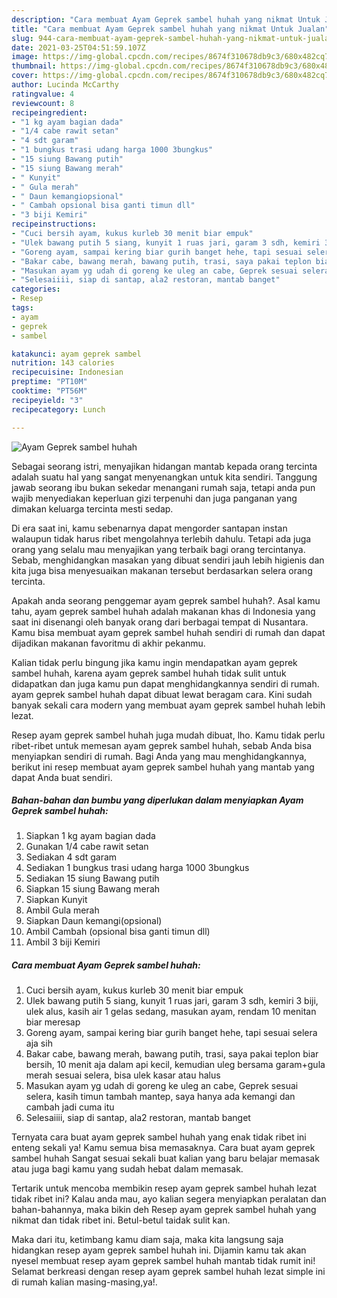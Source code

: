 ```yaml
---
description: "Cara membuat Ayam Geprek sambel huhah yang nikmat Untuk Jualan"
title: "Cara membuat Ayam Geprek sambel huhah yang nikmat Untuk Jualan"
slug: 944-cara-membuat-ayam-geprek-sambel-huhah-yang-nikmat-untuk-jualan
date: 2021-03-25T04:51:59.107Z
image: https://img-global.cpcdn.com/recipes/8674f310678db9c3/680x482cq70/ayam-geprek-sambel-huhah-foto-resep-utama.jpg
thumbnail: https://img-global.cpcdn.com/recipes/8674f310678db9c3/680x482cq70/ayam-geprek-sambel-huhah-foto-resep-utama.jpg
cover: https://img-global.cpcdn.com/recipes/8674f310678db9c3/680x482cq70/ayam-geprek-sambel-huhah-foto-resep-utama.jpg
author: Lucinda McCarthy
ratingvalue: 4
reviewcount: 8
recipeingredient:
- "1 kg ayam bagian dada"
- "1/4 cabe rawit setan"
- "4 sdt garam"
- "1 bungkus trasi udang harga 1000 3bungkus"
- "15 siung Bawang putih"
- "15 siung Bawang merah"
- " Kunyit"
- " Gula merah"
- " Daun kemangiopsional"
- " Cambah opsional bisa ganti timun dll"
- "3 biji Kemiri"
recipeinstructions:
- "Cuci bersih ayam, kukus kurleb 30 menit biar empuk"
- "Ulek bawang putih 5 siang, kunyit 1 ruas jari, garam 3 sdh, kemiri 3 biji, ulek alus, kasih air 1 gelas sedang, masukan ayam, rendam 10 menitan biar meresap"
- "Goreng ayam, sampai kering biar gurih banget hehe, tapi sesuai selera aja sih"
- "Bakar cabe, bawang merah, bawang putih, trasi, saya pakai teplon biar bersih, 10 menit aja dalam api kecil, kemudian uleg bersama garam+gula merah sesuai selera, bisa ulek kasar atau halus"
- "Masukan ayam yg udah di goreng ke uleg an cabe, Geprek sesuai selera, kasih timun tambah mantep, saya hanya ada kemangi dan cambah jadi cuma itu"
- "Selesaiiii, siap di santap, ala2 restoran, mantab banget"
categories:
- Resep
tags:
- ayam
- geprek
- sambel

katakunci: ayam geprek sambel 
nutrition: 143 calories
recipecuisine: Indonesian
preptime: "PT10M"
cooktime: "PT56M"
recipeyield: "3"
recipecategory: Lunch

---
```



![Ayam Geprek sambel huhah](https://img-global.cpcdn.com/recipes/8674f310678db9c3/680x482cq70/ayam-geprek-sambel-huhah-foto-resep-utama.jpg)

Sebagai seorang istri, menyajikan hidangan mantab kepada orang tercinta adalah suatu hal yang sangat menyenangkan untuk kita sendiri. Tanggung jawab seorang ibu bukan sekedar menangani rumah saja, tetapi anda pun wajib menyediakan keperluan gizi terpenuhi dan juga panganan yang dimakan keluarga tercinta mesti sedap.

Di era  saat ini, kamu sebenarnya dapat mengorder santapan instan walaupun tidak harus ribet mengolahnya terlebih dahulu. Tetapi ada juga orang yang selalu mau menyajikan yang terbaik bagi orang tercintanya. Sebab, menghidangkan masakan yang dibuat sendiri jauh lebih higienis dan kita juga bisa menyesuaikan makanan tersebut berdasarkan selera orang tercinta. 



Apakah anda seorang penggemar ayam geprek sambel huhah?. Asal kamu tahu, ayam geprek sambel huhah adalah makanan khas di Indonesia yang saat ini disenangi oleh banyak orang dari berbagai tempat di Nusantara. Kamu bisa membuat ayam geprek sambel huhah sendiri di rumah dan dapat dijadikan makanan favoritmu di akhir pekanmu.

Kalian tidak perlu bingung jika kamu ingin mendapatkan ayam geprek sambel huhah, karena ayam geprek sambel huhah tidak sulit untuk didapatkan dan juga kamu pun dapat menghidangkannya sendiri di rumah. ayam geprek sambel huhah dapat dibuat lewat beragam cara. Kini sudah banyak sekali cara modern yang membuat ayam geprek sambel huhah lebih lezat.

Resep ayam geprek sambel huhah juga mudah dibuat, lho. Kamu tidak perlu ribet-ribet untuk memesan ayam geprek sambel huhah, sebab Anda bisa menyiapkan sendiri di rumah. Bagi Anda yang mau menghidangkannya, berikut ini resep membuat ayam geprek sambel huhah yang mantab yang dapat Anda buat sendiri.

<!--inarticleads1-->

##### Bahan-bahan dan bumbu yang diperlukan dalam menyiapkan Ayam Geprek sambel huhah:

1. Siapkan 1 kg ayam bagian dada
1. Gunakan 1/4 cabe rawit setan
1. Sediakan 4 sdt garam
1. Sediakan 1 bungkus trasi udang harga 1000 3bungkus
1. Sediakan 15 siung Bawang putih
1. Siapkan 15 siung Bawang merah
1. Siapkan  Kunyit
1. Ambil  Gula merah
1. Siapkan  Daun kemangi(opsional)
1. Ambil  Cambah (opsional bisa ganti timun dll)
1. Ambil 3 biji Kemiri




<!--inarticleads2-->

##### Cara membuat Ayam Geprek sambel huhah:

1. Cuci bersih ayam, kukus kurleb 30 menit biar empuk
1. Ulek bawang putih 5 siang, kunyit 1 ruas jari, garam 3 sdh, kemiri 3 biji, ulek alus, kasih air 1 gelas sedang, masukan ayam, rendam 10 menitan biar meresap
1. Goreng ayam, sampai kering biar gurih banget hehe, tapi sesuai selera aja sih
1. Bakar cabe, bawang merah, bawang putih, trasi, saya pakai teplon biar bersih, 10 menit aja dalam api kecil, kemudian uleg bersama garam+gula merah sesuai selera, bisa ulek kasar atau halus
1. Masukan ayam yg udah di goreng ke uleg an cabe, Geprek sesuai selera, kasih timun tambah mantep, saya hanya ada kemangi dan cambah jadi cuma itu
1. Selesaiiii, siap di santap, ala2 restoran, mantab banget




Ternyata cara buat ayam geprek sambel huhah yang enak tidak ribet ini enteng sekali ya! Kamu semua bisa memasaknya. Cara buat ayam geprek sambel huhah Sangat sesuai sekali buat kalian yang baru belajar memasak atau juga bagi kamu yang sudah hebat dalam memasak.

Tertarik untuk mencoba membikin resep ayam geprek sambel huhah lezat tidak ribet ini? Kalau anda mau, ayo kalian segera menyiapkan peralatan dan bahan-bahannya, maka bikin deh Resep ayam geprek sambel huhah yang nikmat dan tidak ribet ini. Betul-betul taidak sulit kan. 

Maka dari itu, ketimbang kamu diam saja, maka kita langsung saja hidangkan resep ayam geprek sambel huhah ini. Dijamin kamu tak akan nyesel membuat resep ayam geprek sambel huhah mantab tidak rumit ini! Selamat berkreasi dengan resep ayam geprek sambel huhah lezat simple ini di rumah kalian masing-masing,ya!.

